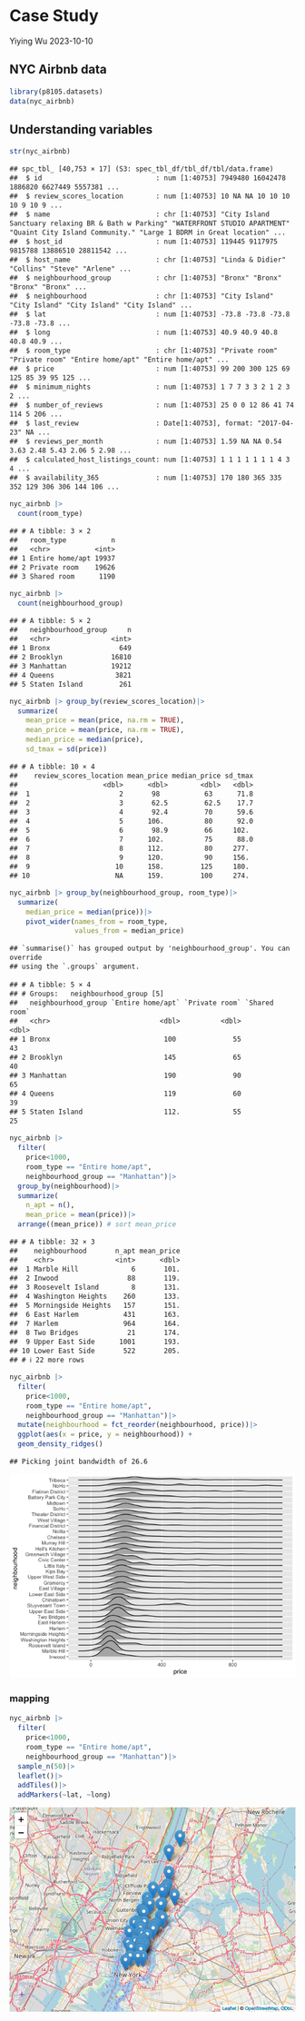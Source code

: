 Case Study
================
Yiying Wu
2023-10-10

## NYC Airbnb data

``` r
library(p8105.datasets)
data(nyc_airbnb)
```

## Understanding variables

``` r
str(nyc_airbnb)
```

    ## spc_tbl_ [40,753 × 17] (S3: spec_tbl_df/tbl_df/tbl/data.frame)
    ##  $ id                            : num [1:40753] 7949480 16042478 1886820 6627449 5557381 ...
    ##  $ review_scores_location        : num [1:40753] 10 NA NA 10 10 10 10 9 10 9 ...
    ##  $ name                          : chr [1:40753] "City Island Sanctuary relaxing BR & Bath w Parking" "WATERFRONT STUDIO APARTMENT" "Quaint City Island Community." "Large 1 BDRM in Great location" ...
    ##  $ host_id                       : num [1:40753] 119445 9117975 9815788 13886510 28811542 ...
    ##  $ host_name                     : chr [1:40753] "Linda & Didier" "Collins" "Steve" "Arlene" ...
    ##  $ neighbourhood_group           : chr [1:40753] "Bronx" "Bronx" "Bronx" "Bronx" ...
    ##  $ neighbourhood                 : chr [1:40753] "City Island" "City Island" "City Island" "City Island" ...
    ##  $ lat                           : num [1:40753] -73.8 -73.8 -73.8 -73.8 -73.8 ...
    ##  $ long                          : num [1:40753] 40.9 40.9 40.8 40.8 40.9 ...
    ##  $ room_type                     : chr [1:40753] "Private room" "Private room" "Entire home/apt" "Entire home/apt" ...
    ##  $ price                         : num [1:40753] 99 200 300 125 69 125 85 39 95 125 ...
    ##  $ minimum_nights                : num [1:40753] 1 7 7 3 3 2 1 2 3 2 ...
    ##  $ number_of_reviews             : num [1:40753] 25 0 0 12 86 41 74 114 5 206 ...
    ##  $ last_review                   : Date[1:40753], format: "2017-04-23" NA ...
    ##  $ reviews_per_month             : num [1:40753] 1.59 NA NA 0.54 3.63 2.48 5.43 2.06 5 2.98 ...
    ##  $ calculated_host_listings_count: num [1:40753] 1 1 1 1 1 1 1 4 3 4 ...
    ##  $ availability_365              : num [1:40753] 170 180 365 335 352 129 306 306 144 106 ...

``` r
nyc_airbnb |>
  count(room_type)
```

    ## # A tibble: 3 × 2
    ##   room_type           n
    ##   <chr>           <int>
    ## 1 Entire home/apt 19937
    ## 2 Private room    19626
    ## 3 Shared room      1190

``` r
nyc_airbnb |>
  count(neighbourhood_group)
```

    ## # A tibble: 5 × 2
    ##   neighbourhood_group     n
    ##   <chr>               <int>
    ## 1 Bronx                 649
    ## 2 Brooklyn            16810
    ## 3 Manhattan           19212
    ## 4 Queens               3821
    ## 5 Staten Island         261

``` r
nyc_airbnb |> group_by(review_scores_location)|>
  summarize(
    mean_price = mean(price, na.rm = TRUE),
    mean_price = mean(price, na.rm = TRUE),
    median_price = median(price),
    sd_tmax = sd(price))
```

    ## # A tibble: 10 × 4
    ##    review_scores_location mean_price median_price sd_tmax
    ##                     <dbl>      <dbl>        <dbl>   <dbl>
    ##  1                      2       98           63      71.8
    ##  2                      3       62.5         62.5    17.7
    ##  3                      4       92.4         70      59.6
    ##  4                      5      106.          80      92.0
    ##  5                      6       98.9         66     102. 
    ##  6                      7      102.          75      88.0
    ##  7                      8      112.          80     277. 
    ##  8                      9      120.          90     156. 
    ##  9                     10      158.         125     180. 
    ## 10                     NA      159.         100     274.

``` r
nyc_airbnb |> group_by(neighbourhood_group, room_type)|>
  summarize(
    median_price = median(price))|>
    pivot_wider(names_from = room_type,
                values_from = median_price)
```

    ## `summarise()` has grouped output by 'neighbourhood_group'. You can override
    ## using the `.groups` argument.

    ## # A tibble: 5 × 4
    ## # Groups:   neighbourhood_group [5]
    ##   neighbourhood_group `Entire home/apt` `Private room` `Shared room`
    ##   <chr>                           <dbl>          <dbl>         <dbl>
    ## 1 Bronx                            100              55            43
    ## 2 Brooklyn                         145              65            40
    ## 3 Manhattan                        190              90            65
    ## 4 Queens                           119              60            39
    ## 5 Staten Island                    112.             55            25

``` r
nyc_airbnb |> 
  filter(
    price<1000,
    room_type == "Entire home/apt",
    neighbourhood_group == "Manhattan")|>
  group_by(neighbourhood)|>
  summarize(
    n_apt = n(),
    mean_price = mean(price))|>
  arrange((mean_price)) # sort mean_price
```

    ## # A tibble: 32 × 3
    ##    neighbourhood       n_apt mean_price
    ##    <chr>               <int>      <dbl>
    ##  1 Marble Hill             6       101.
    ##  2 Inwood                 88       119.
    ##  3 Roosevelt Island        8       131.
    ##  4 Washington Heights    260       133.
    ##  5 Morningside Heights   157       151.
    ##  6 East Harlem           431       163.
    ##  7 Harlem                964       164.
    ##  8 Two Bridges            21       174.
    ##  9 Upper East Side      1001       193.
    ## 10 Lower East Side       522       205.
    ## # ℹ 22 more rows

``` r
nyc_airbnb |> 
  filter(
    price<1000,
    room_type == "Entire home/apt",
    neighbourhood_group == "Manhattan")|>
  mutate(neighbourhood = fct_reorder(neighbourhood, price))|>
  ggplot(aes(x = price, y = neighbourhood)) +
  geom_density_ridges()
```

    ## Picking joint bandwidth of 26.6

![](Oct-10-2023-case-study_files/figure-gfm/unnamed-chunk-6-1.png)<!-- -->

### mapping

``` r
nyc_airbnb |> 
  filter(
    price<1000,
    room_type == "Entire home/apt",
    neighbourhood_group == "Manhattan")|>
  sample_n(50)|>
  leaflet()|>
  addTiles()|>
  addMarkers(~lat, ~long)
```

![](Oct-10-2023-case-study_files/figure-gfm/unnamed-chunk-7-1.png)<!-- -->
